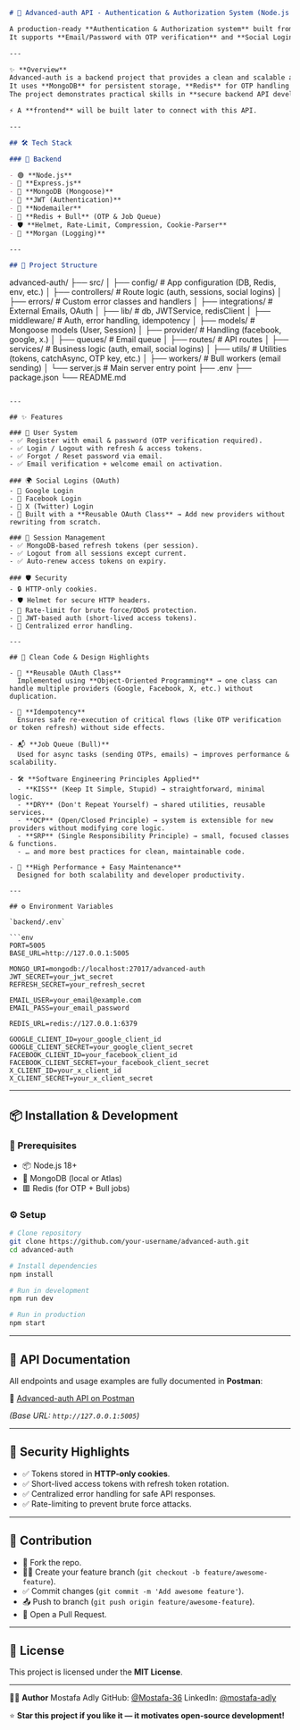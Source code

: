 ```markdown
# 🔐 Advanced-auth API - Authentication & Authorization System (Node.js + Express)

A production-ready **Authentication & Authorization system** built from scratch using **Node.js + Express**, with modern security practices and multiple login methods.  
It supports **Email/Password with OTP verification** and **Social Logins** (Google, Facebook, X), with session management, refresh tokens, and strong security middleware.

---

✨ **Overview**
Advanced-auth is a backend project that provides a clean and scalable authentication solution.  
It uses **MongoDB** for persistent storage, **Redis** for OTP handling & storing idempotency keys, **Bull** background jobs, and follows a **modular, layered architecture**.  
The project demonstrates practical skills in **secure backend API development**, **OAuth integrations**, and **session/token management**.

⚡ A **frontend** will be built later to connect with this API.

---

## 🛠️ Tech Stack

### 🧠 Backend

- 🟢 **Node.js**
- 🚂 **Express.js**
- 🍃 **MongoDB (Mongoose)**
- 🔐 **JWT (Authentication)**
- 📨 **Nodemailer**
- 🐂 **Redis + Bull** (OTP & Job Queue)
- 🛡️ **Helmet, Rate-Limit, Compression, Cookie-Parser**
- 📝 **Morgan (Logging)**

---

## 📁 Project Structure
```

advanced-auth/
├── src/
│ ├── config/ # App configuration (DB, Redis, env, etc.)
│ ├── controllers/ # Route logic (auth, sessions, social logins)
│ ├── errors/ # Custom error classes and handlers
│ ├── integrations/ # External Emails, OAuth
│ ├── lib/ # db, JWTService, redisClient
│ ├── middleware/ # Auth, error handling, idempotency
│ ├── models/ # Mongoose models (User, Session)
│ ├── provider/ # Handling (facebook, google, x.)
│ ├── queues/ # Email queue
│ ├── routes/ # API routes
│ ├── services/ # Business logic (auth, email, social logins)
│ ├── utils/ # Utilities (tokens, catchAsync, OTP key, etc.)
│ ├── workers/ # Bull workers (email sending)
│ └── server.js # Main server entry point
├── .env
├── package.json
└── README.md

````

---

## ✨ Features

### 👤 User System
- ✅ Register with email & password (OTP verification required).
- ✅ Login / Logout with refresh & access tokens.
- ✅ Forgot / Reset password via email.
- ✅ Email verification + welcome email on activation.

### 🌍 Social Logins (OAuth)
- 🔗 Google Login
- 🔗 Facebook Login
- 🔗 X (Twitter) Login
- 🧩 Built with a **Reusable OAuth Class** → Add new providers without rewriting from scratch.

### 🔑 Session Management
- ✅ MongoDB-based refresh tokens (per session).
- ✅ Logout from all sessions except current.
- ✅ Auto-renew access tokens on expiry.

### 🛡️ Security
- 🔒 HTTP-only cookies.
- 🛡️ Helmet for secure HTTP headers.
- 🚫 Rate-limit for brute force/DDoS protection.
- 🔑 JWT-based auth (short-lived access tokens).
- 🔐 Centralized error handling.

---

## 🧼 Clean Code & Design Highlights

- 🧩 **Reusable OAuth Class**
  Implemented using **Object-Oriented Programming** → one class can handle multiple providers (Google, Facebook, X, etc.) without duplication.

- 🔁 **Idempotency**
  Ensures safe re-execution of critical flows (like OTP verification or token refresh) without side effects.

- 📬 **Job Queue (Bull)**
  Used for async tasks (sending OTPs, emails) → improves performance & scalability.

- 🛠️ **Software Engineering Principles Applied**
  - **KISS** (Keep It Simple, Stupid) → straightforward, minimal logic.
  - **DRY** (Don't Repeat Yourself) → shared utilities, reusable services.
  - **OCP** (Open/Closed Principle) → system is extensible for new providers without modifying core logic.
  - **SRP** (Single Responsibility Principle) → small, focused classes & functions.
  - … and more best practices for clean, maintainable code.

- 🚀 **High Performance + Easy Maintenance**
  Designed for both scalability and developer productivity.

---

## ⚙️ Environment Variables

`backend/.env`

```env
PORT=5005
BASE_URL=http://127.0.0.1:5005

MONGO_URI=mongodb://localhost:27017/advanced-auth
JWT_SECRET=your_jwt_secret
REFRESH_SECRET=your_refresh_secret

EMAIL_USER=your_email@example.com
EMAIL_PASS=your_email_password

REDIS_URL=redis://127.0.0.1:6379

GOOGLE_CLIENT_ID=your_google_client_id
GOOGLE_CLIENT_SECRET=your_google_client_secret
FACEBOOK_CLIENT_ID=your_facebook_client_id
FACEBOOK_CLIENT_SECRET=your_facebook_client_secret
X_CLIENT_ID=your_x_client_id
X_CLIENT_SECRET=your_x_client_secret
````

---

## 📦 Installation & Development

### 🧾 Prerequisites

- 📦 Node.js 18+
- 🧩 MongoDB (local or Atlas)
- 🟥 Redis (for OTP + Bull jobs)

### ⚙️ Setup

```bash
# Clone repository
git clone https://github.com/your-username/advanced-auth.git
cd advanced-auth

# Install dependencies
npm install

# Run in development
npm run dev

# Run in production
npm start
```

---

## 📄 API Documentation

All endpoints and usage examples are fully documented in **Postman**:

🔗 [Advanced-auth API on Postman](https://documenter.getpostman.com/view/37188310/2sB3QFQsHy)

_(Base URL: `http://127.0.0.1:5005`)_

---

## 🔐 Security Highlights

- ✅ Tokens stored in **HTTP-only cookies**.
- ✅ Short-lived access tokens with refresh token rotation.
- ✅ Centralized error handling for safe API responses.
- ✅ Rate-limiting to prevent brute force attacks.

---

## 🤝 Contribution

- 🍴 Fork the repo.
- 👨‍💻 Create your feature branch (`git checkout -b feature/awesome-feature`).
- ✅ Commit changes (`git commit -m 'Add awesome feature'`).
- 📤 Push to branch (`git push origin feature/awesome-feature`).
- 🔁 Open a Pull Request.

---

## 📜 License

This project is licensed under the **MIT License**.

---

👨‍💻 **Author**
Mostafa Adly
GitHub: [@Mostafa-36](https://github.com/Mostafa-36)
LinkedIn: [@mostafa-adly](https://linkedin.com/in/mostafa-adly)

⭐️ **Star this project if you like it — it motivates open-source development!**

```

```
